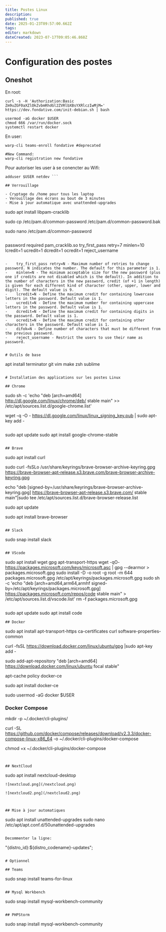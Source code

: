 ```yaml
---
title: Postes Linux
description: 
published: true
date: 2025-01-23T09:57:00.662Z
tags: 
editor: markdown
dateCreated: 2023-07-17T09:05:46.868Z
---
```


# Configuration des postes

## Oneshot

En root:
```
curl -s -H 'Authorization:Basic Zm9uZGF0aXZlOkZvbmRhdGl2ZVRlbXBsYXRlczIwMjM=' https://dev.fondative.com/init-debian.sh | bash

```

```
usermod -aG docker $USER
chmod 666 /var/run/docker.sock
systemctl restart docker
```

En user:

```
warp-cli teams-enroll fondative #deprecated

#New Command:
warp-cli registration new fondative
```

Pour autoriser les user à se conencter au Wifi:

```
adduser $USER netdev ```

## Verrouillage

- Cryptage du /home pour tous les laptop
- Verouillage des écrans au bout de 3 minutes
- Mise à jour automatique avec unattended-upgrades

```
sudo apt install libpam-cracklib

sudo cp /etc/pam.d/common-password /etc/pam.d/common-password.bak

sudo nano /etc/pam.d/common-password

```
```
password required pam_cracklib.so try_first_pass retry=7 minlen=10 lcredit=1 ucredit=1 dcredit=1 ocredit=1 reject_username

```

-    try_first_pass retry=N - Maximum number of retries to change password. N indicates the number. The default for this parameter is 1.
-    minlen=N - The minimum acceptable size for the new password (plus one if credits are not disabled which is the default). In addition to the number of characters in the new password, credit (of +1 in length) is given for each different kind of character (other, upper, lower and digit). The default value is 9.
-    lcredit=N - Define the maximum credit for containing lowercase letters in the password. Default value is 1.
-    ucredit=N - Define the maximum number for containing uppercase letters in the password. Default value is 1.
-    dcredit=N - Define the maximum credit for containing digits in the password. Default value is 1.
-    ocredit=N - Define the maximum credit for containing other characters in the password. Default value is 1.
-    difok=N - Define number of characters that must be different from the previous password.
-    reject_username - Restrict the users to use their name as password.


# Outils de base

```
apt install terminator git vim make zsh sublime
```

# Installation des applications sur les postes Linux

## Chrome

```
sudo sh -c 'echo "deb [arch=amd64] http://dl.google.com/linux/chrome/deb/ stable main" >> /etc/apt/sources.list.d/google-chrome.list' 

wget -q -O - https://dl.google.com/linux/linux_signing_key.pub | sudo apt-key add - 
```

```
sudo apt update
sudo apt install google-chrome-stable
```

## Brave

```
sudo apt install curl

sudo curl -fsSLo /usr/share/keyrings/brave-browser-archive-keyring.gpg https://brave-browser-apt-release.s3.brave.com/brave-browser-archive-keyring.gpg

echo "deb [signed-by=/usr/share/keyrings/brave-browser-archive-keyring.gpg] https://brave-browser-apt-release.s3.brave.com/ stable main"|sudo tee /etc/apt/sources.list.d/brave-browser-release.list

sudo apt update

sudo apt install brave-browser
```

## Slack

```
sudo snap install slack
```

## VScode

```
sudo apt install wget gpg apt-transport-https
wget -qO- https://packages.microsoft.com/keys/microsoft.asc | gpg --dearmor > packages.microsoft.gpg
sudo install -D -o root -g root -m 644 packages.microsoft.gpg /etc/apt/keyrings/packages.microsoft.gpg
sudo sh -c 'echo "deb [arch=amd64,arm64,armhf signed-by=/etc/apt/keyrings/packages.microsoft.gpg] https://packages.microsoft.com/repos/code stable main" > /etc/apt/sources.list.d/vscode.list'
rm -f packages.microsoft.gpg
```

```
sudo apt update
sudo apt install code
```
## Docker 
```
sudo apt install apt-transport-https ca-certificates curl software-properties-common

curl -fsSL https://download.docker.com/linux/ubuntu/gpg |sudo apt-key add -


sudo add-apt-repository "deb [arch=amd64] https://download.docker.com/linux/ubuntu focal stable"

apt-cache policy docker-ce

sudo apt install docker-ce

sudo usermod -aG docker $USER

### Docker Compose


mkdir -p ~/.docker/cli-plugins/

curl -SL https://github.com/docker/compose/releases/download/v2.3.3/docker-compose-linux-x86_64 -o ~/.docker/cli-plugins/docker-compose

chmod +x ~/.docker/cli-plugins/docker-compose
```


## NextCloud 

```
sudo apt install nextcloud-desktop
```
![nextcloud.png](/nextcloud.png)

![nextcloud2.png](/nextcloud2.png)



## Mise à jour automatiques

```
sudo apt install unattended-upgrades
sudo nano /etc/apt/apt.conf.d/50unattended-upgrades
```

Decommenter la ligne:
```
  "{distro_id}:${distro_codename}-updates";
```

# Optionnel

## Teams

```
sudo snap install teams-for-linux
```

## Mysql Workbench

```
sudo snap install mysql-workbench-community
```

## PHPStorm

```
sudo snap install mysql-workbench-community
```